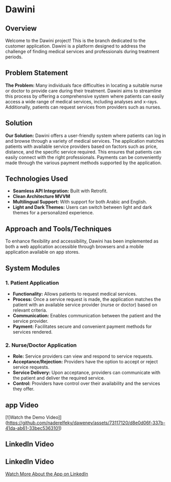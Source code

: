 # Dawini

## Overview

Welcome to the Dawini project! This is the branch dedicated to the customer application. Dawini is a platform designed to address the challenge of finding medical services and professionals during treatment periods.

## Problem Statement

**The Problem:** Many individuals face difficulties in locating a suitable nurse or doctor to provide care during their treatment. Dawini aims to streamline this process by offering a comprehensive system where patients can easily access a wide range of medical services, including analyses and x-rays. Additionally, patients can request services from providers such as nurses.

## Solution

**Our Solution:** Dawini offers a user-friendly system where patients can log in and browse through a variety of medical services. The application matches patients with available service providers based on factors such as price, distance, and the specific service required. This ensures that patients can easily connect with the right professionals. Payments can be conveniently made through the various payment methods supported by the application.

## Technologies Used

- **Seamless API Integration:** Built with Retrofit.
- **Clean Architecture MVVM**
- **Multilingual Support:** With support for both Arabic and English.
- **Light and Dark Themes:** Users can switch between light and dark themes for a personalized experience.

## Approach and Tools/Techniques

To enhance flexibility and accessibility, Dawini has been implemented as both a web application accessible through browsers and a mobile application available on app stores.

## System Modules

### 1. Patient Application

- **Functionality:** Allows patients to request medical services.
- **Process:** Once a service request is made, the application matches the patient with an available service provider (nurse or doctor) based on relevant criteria.
- **Communication:** Enables communication between the patient and the service provider.
- **Payment:** Facilitates secure and convenient payment methods for services rendered.

### 2. Nurse/Doctor Application

- **Role:** Service providers can view and respond to service requests.
- **Acceptance/Rejection:** Providers have the option to accept or reject service requests.
- **Service Delivery:** Upon acceptance, providers can communicate with the patient and deliver the required service.
- **Control:** Providers have control over their availability and the services they offer.

## app Video

[![Watch the Demo Video]]
(https://github.com/naderelfeky/daweney/assets/73117120/d8e0d06f-337b-41da-ab61-33bec5363101)

## LinkedIn Video

## LinkedIn Video

[Watch More About the App on LinkedIn]([https://www.linkedin.com/feed/update/your-video-link](https://www.linkedin.com/posts/naderelfeky_androidapp-kotlin-cleanarchitecture-activity-7124496036030480384-v9cD?utm_source=share&utm_medium=member_desktop)https://www.linkedin.com/posts/naderelfeky_androidapp-kotlin-cleanarchitecture-activity-7124496036030480384-v9cD?utm_source=share&utm_medium=member_desktop)

